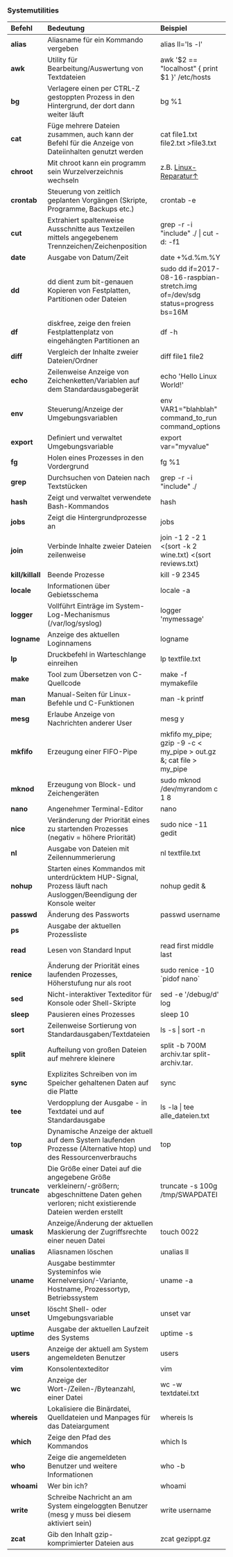 ### Systemutilities

| Befehl | Bedeutung | Beispiel |
| :--- | :--- | :--- |
| **alias** | Aliasname für ein Kommando vergeben | alias ll='ls -l' |
| **awk** | Utility für Bearbeitung/Auswertung von Textdateien | awk '$2 == "localhost" { print $1 }' /etc/hosts |
| **bg** | Verlagere einen per CTRL-Z gestoppten Prozess in den Hintergrund, der dort dann weiter läuft | bg %1 |
| **cat** | Füge mehrere Dateien zusammen, auch kann der Befehl für die Anzeige von Dateiinhalten genutzt werden | cat file1.txt file2.txt &gt;file3.txt |
| **chroot** | Mit chroot kann ein programm sein Wurzelverzeichnis wechseln | z.B. [Linux-Reparatur&uarr;](https://wiki.ubuntuusers.de/chroot/Live-CD/) |
| **crontab** | Steuerung von zeitlich geplanten Vorgängen \(Skripte, Programme, Backups etc.\) | crontab -e |
| **cut** | Extrahiert spaltenweise Ausschnitte aus Textzeilen mittels angegebenem Trennzeichen/Zeichenposition | grep -r -i "include" ./ \| cut -d: -f1 |
| **date** | Ausgabe von Datum/Zeit | date +%d.%m.%Y |
| **dd** | dd dient zum bit-genauen Kopieren von Festplatten, Partitionen oder Dateien | sudo dd if=2017-08-16-raspbian-stretch.img of=/dev/sdg status=progress bs=16M |
| **df** | diskfree, zeige den freien Festplattenplatz von eingehängten Partitionen an | df -h |
| **diff** | Vergleich der Inhalte zweier Dateien/Ordner | diff file1 file2 |
| **echo** | Zeilenweise Anzeige von Zeichenketten/Variablen auf dem Standardausgabegerät | echo 'Hello Linux World!' |
| **env** | Steuerung/Anzeige der Umgebungsvariablen | env VAR1="blahblah" command\_to\_run command\_options |
| **export** | Definiert und verwaltet Umgebungsvariable | export var="myvalue" |
| **fg** | Holen eines Prozesses in den Vordergrund | fg %1 |
| **grep** | Durchsuchen von Dateien nach Textstücken | grep -r -i "include" ./ |
| **hash** | Zeigt und verwaltet verwendete Bash-Kommandos | hash |
| **jobs** | Zeigt die Hintergrundprozesse an | jobs |
| **join** | Verbinde Inhalte zweier Dateien zeilenweise | join -1 2 -2 1 &lt;\(sort -k 2 wine.txt\) &lt;\(sort reviews.txt\) |
| **kill/killall** | Beende Prozesse | kill -9 2345 |
| **locale** | Informationen über Gebietsschema | locale -a |
| **logger** | Vollführt Einträge im System-Log-Mechanismus \(/var/log/syslog\) | logger 'mymessage' |
| **logname** | Anzeige des aktuellen Loginnamens | logname |
| **lp** | Druckbefehl in Warteschlange einreihen | lp textfile.txt |
| **make** | Tool zum Übersetzen von C-Quellcode | make -f mymakefile |
| **man** | Manual-Seiten für Linux-Befehle und C-Funktionen | man -k printf |
| **mesg** | Erlaube Anzeige von Nachrichten anderer User | mesg y |
| **mkfifo** | Erzeugung einer FIFO-Pipe | mkfifo my\_pipe; gzip -9 -c &lt; my\_pipe &gt; out.gz &; cat file &gt; my\_pipe |
| **mknod** | Erzeugung von Block- und Zeichengeräten | sudo mknod /dev/myrandom c 1 8 |
| **nano** | Angenehmer Terminal-Editor | nano |
| **nice** | Veränderung der Priorität eines zu startenden Prozesses \(negativ = höhere Priorität\) | sudo nice -11 gedit |
| **nl** | Ausgabe von Dateien mit Zeilennummerierung | nl textfile.txt |
| **nohup** | Starten eines Kommandos mit unterdrücktem HUP-Signal, Prozess läuft nach Ausloggen/Beendigung der Konsole weiter | nohup gedit & |
| **passwd** | Änderung des Passworts | passwd username |
| **ps** | Ausgabe der aktuellen Prozessliste |  |
| **read** | Lesen von Standard Input | read first middle last |
| **renice** | Änderung der Priorität eines laufenden Prozesses, Höherstufung nur als root | sudo renice -10 \`pidof nano\` |
| **sed** | Nicht-interaktiver Texteditor für Konsole oder Shell-Skripte | sed -e '/debug/d'  log |
| **sleep** | Pausieren eines Prozesses | sleep 10 |
| **sort** | Zeilenweise Sortierung von Standardausgaben/Textdateien | ls -s \| sort -n |
| **split** | Aufteilung von großen Dateien auf mehrere kleinere | split -b 700M archiv.tar split-archiv.tar. |
| **sync** | Explizites Schreiben von im Speicher gehaltenen Daten auf die Platte | sync |
| **tee** | Verdopplung der Ausgabe - in Textdatei und auf Standardausgabe | ls -la \| tee alle\_dateien.txt |
| **top** | Dynamische Anzeige der aktuell auf dem System laufenden Prozesse \(Alternative htop\) und des Ressourcenverbrauchs | top |
| **truncate** | Die Größe einer Datei auf die angegebene Größe verkleinern/-größern; abgeschnittene Daten gehen verloren; nicht existierende Dateien werden erstellt | truncate -s 100g /tmp/SWAPDATEI |
| **umask** | Anzeige/Änderung der aktuellen Maskierung der Zugriffsrechte einer neuen Datei | touch 0022 |
| **unalias** | Aliasnamen löschen | unalias ll |
| **uname** | Ausgabe bestimmter Systeminfos wie Kernelversion/-Variante, Hostname, Prozessortyp, Betriebssystem | uname -a |
| **unset** | löscht Shell- oder Umgebungsvariable | unset var |
| **uptime** | Ausgabe der aktuellen Laufzeit des Systems | uptime -s |
| **users** | Anzeige der aktuell am System angemeldeten Benutzer | users |
| **vim** | Konsolentexteditor | vim |
| **wc** | Anzeige der Wort-/Zeilen-/Byteanzahl, einer Datei | wc -w textdatei.txt |
| **whereis** | Lokalisiere die Binärdatei, Quelldateien und Manpages für das Dateiargument | whereis ls |
| **which** | Zeige den Pfad des Kommandos | which ls |
| **who** | Zeige die angemeldeten Benutzer und weitere Informationen | who -b |
| **whoami** | Wer bin ich? | whoami |
| **write** | Schreibe Nachricht an am System eingeloggten Benutzer \(mesg y muss bei diesem aktiviert sein\) | write username |
| **zcat** | Gib den Inhalt gzip-komprimierter Dateien aus | zcat gezippt.gz |



